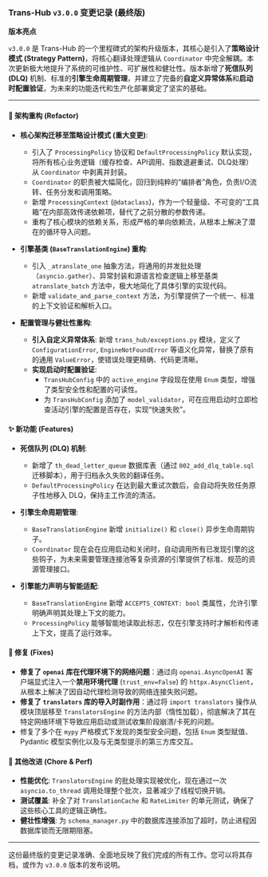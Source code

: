 ### **Trans-Hub `v3.0.0` 变更记录 (最终版)**

**版本亮点**

`v3.0.0` 是 Trans-Hub 的一个里程碑式的架构升级版本，其核心是引入了**策略设计模式 (Strategy Pattern)**，将核心翻译处理逻辑从 `Coordinator` 中完全解耦。本次更新极大地提升了系统的可维护性、可扩展性和健壮性。版本新增了**死信队列 (DLQ)** 机制、标准的**引擎生命周期管理**，并建立了完备的**自定义异常体系**和**启动时配置验证**，为未来的功能迭代和生产化部署奠定了坚实的基础。

---

#### **🚀 架构重构 (Refactor)**

*   **核心架构迁移至策略设计模式 (重大变更)**:
    *   引入了 `ProcessingPolicy` 协议和 `DefaultProcessingPolicy` 默认实现，将所有核心业务逻辑（缓存检查、API调用、指数退避重试、DLQ处理）从 `Coordinator` 中剥离并封装。
    *   `Coordinator` 的职责被大幅简化，回归到纯粹的“编排者”角色，负责I/O流转、任务分发和调用策略。
    *   新增 `ProcessingContext` (`@dataclass`)，作为一个轻量级、不可变的“工具箱”在内部高效传递依赖项，替代了之前分散的参数传递。
    *   重构了核心模块的依赖关系，形成严格的单向依赖流，从根本上解决了潜在的循环导入问题。

*   **引擎基类 (`BaseTranslationEngine`) 重构**:
    *   引入 `_atranslate_one` 抽象方法，将通用的并发批处理（`asyncio.gather`）、异常封装和源语言检查逻辑上移至基类 `atranslate_batch` 方法中，极大地简化了具体引擎的实现代码。
    *   新增 `validate_and_parse_context` 方法，为引擎提供了一个统一、标准的上下文验证和解析入口。

*   **配置管理与健壮性重构**:
    *   **引入自定义异常体系**: 新增 `trans_hub/exceptions.py` 模块，定义了 `ConfigurationError`, `EngineNotFoundError` 等语义化异常，替换了原有的通用 `ValueError`，使错误处理更精确、代码更清晰。
    *   **实现启动时配置验证**:
        *   `TransHubConfig` 中的 `active_engine` 字段现在使用 `Enum` 类型，增强了类型安全性和配置的可读性。
        *   为 `TransHubConfig` 添加了 `model_validator`，可在应用启动时立即检查活动引擎的配置是否存在，实现“快速失败”。

#### **✨ 新功能 (Features)**

*   **死信队列 (DLQ) 机制**:
    *   新增了 `th_dead_letter_queue` 数据库表（通过 `002_add_dlq_table.sql` 迁移脚本），用于归档永久失败的翻译任务。
    *   `DefaultProcessingPolicy` 在达到最大重试次数后，会自动将失败任务原子性地移入 DLQ，保持主工作流的清洁。

*   **引擎生命周期管理**:
    *   `BaseTranslationEngine` 新增 `initialize()` 和 `close()` 异步生命周期钩子。
    *   `Coordinator` 现在会在应用启动和关闭时，自动调用所有已发现引擎的这些钩子，为未来需要管理连接池等复杂资源的引擎提供了标准、规范的资源管理接口。

*   **引擎能力声明与智能适配**:
    *   `BaseTranslationEngine` 新增 `ACCEPTS_CONTEXT: bool` 类属性，允许引擎明确声明其处理上下文的能力。
    *   `ProcessingPolicy` 能够智能地读取此标志，仅在引擎支持时才解析和传递上下文，提高了运行效率。

#### **🐛 修复 (Fixes)**

*   **修复了 `openai` 库在代理环境下的网络问题**：通过向 `openai.AsyncOpenAI` 客户端显式注入一个**禁用环境代理** (`trust_env=False`) 的 `httpx.AsyncClient`，从根本上解决了因自动代理检测导致的网络连接失败问题。
*   **修复了 `translators` 库的导入时副作用**：通过将 `import translators` 操作从模块顶层移至 `TranslatorsEngine` 的方法内部（惰性加载），彻底解决了其在特定网络环境下导致应用启动或测试收集阶段崩溃/卡死的问题。
*   修复了多个在 `mypy` 严格模式下发现的类型安全问题，包括 `Enum` 类型赋值、Pydantic 模型实例化以及与无类型提示的第三方库交互。

#### **🔧 其他改进 (Chore & Perf)**

*   **性能优化**: `TranslatorsEngine` 的批处理实现被优化，现在通过一次 `asyncio.to_thread` 调用处理整个批次，显著减少了线程切换开销。
*   **测试覆盖**: 补全了对 `TranslationCache` 和 `RateLimiter` 的单元测试，确保了这些核心工具的逻辑正确性。
*   **健壮性增强**: 为 `schema_manager.py` 中的数据库连接添加了超时，防止进程因数据库锁而无限期阻塞。

---

这份最终版的变更记录准确、全面地反映了我们完成的所有工作。您可以将其存档，或作为 `v3.0.0` 版本的发布说明。